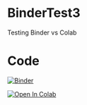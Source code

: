 # BinderTest3
Testing Binder vs Colab 

# Code
[![Binder](https://mybinder.org/badge_logo.svg)](https://mybinder.org/v2/gh/NadiaK98/BinderTest3.git/HEAD)

[![Open In Colab](https://colab.research.google.com/assets/colab-badge.svg)](https://colab.research.google.com/github/NadiaK98/BinderTest3/blob/main/iris_illustration.ipynb)

